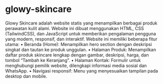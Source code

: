 # glowy-skincare
Glowy Skincare adalah website statis yang menampilkan berbagai produk perawatan kulit alami. Website ini dibuat menggunakan HTML, CSS (TailwindCSS), dan JavaScript untuk memberikan pengalaman pengguna yang modern, responsif, dan interaktif.
Website ini memiliki beberapa fitur utama:
•	Beranda (Home): Menampilkan hero section dengan deskripsi singkat dan tautan ke produk unggulan.
•	Halaman Produk: Menampilkan daftar produk skincare lengkap dengan gambar, deskripsi, harga, dan tombol “Tambah ke Keranjang”.
•	Halaman Kontak: Formulir untuk menghubungi pemilik website, dilengkapi informasi media sosial dan WhatsApp.
•	Navigasi responsif: Menu yang menyesuaikan tampilan pada desktop dan mobile.

